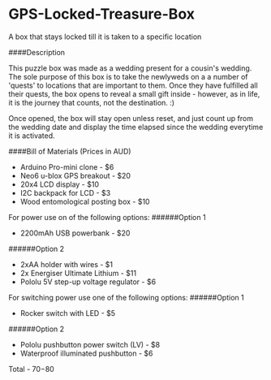 # GPS-Locked-Treasure-Box
A box that stays locked till it is taken to a specific location

####Description

This puzzle box was made as a wedding present for a cousin's wedding. The sole purpose of this box is to take the newlyweds on a a number of 'quests' to locations that are important to them. Once they have fulfilled all their quests, the box opens to reveal a small gift inside - however, as in life, it is the journey that counts, not the destination. :) 

Once opened, the box will stay open unless reset, and just count up from the wedding date and display the time elapsed since the wedding everytime it is activated.

####Bill of Materials (Prices in AUD)
* Arduino Pro-mini clone                -       $6
* Neo6 u-blox GPS breakout              -       $20
* 20x4 LCD display                      -       $10
* I2C backpack for LCD                  -       $3
* Wood entomological posting box        -       $10

For power use on of the following options:
######Option 1
* 2200mAh USB powerbank                 -       $20

######Option 2
* 2xAA holder with wires                -       $1
* 2x Energiser Ultimate Lithium         -       $11
* Pololu 5V step-up voltage regulator   -       $6

For switching power use one of the following options:
######Option 1
* Rocker switch with LED                -       $5

######Option 2
* Pololu pushbutton power switch (LV)   -       $8
* Waterproof illuminated pushbutton     -       $6

Total                                   -       $70-$80
